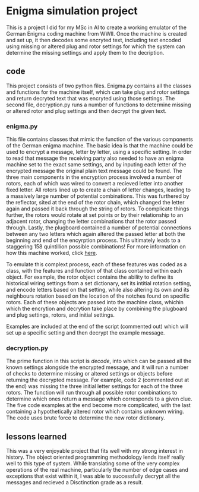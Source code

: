 # Enigma simulation project
This is a project I did for my MSc in AI to create a working emulator of the German Enigma coding machine from WWII. Once the machine is created and set up, it then decodes some encryted text, including text encoded using missing or altered plug and rotor settings for which the system can determine the missing settings and apply them to the decription.

## code
This project consists of two python files. Enigma.py contains all the classes and functions for the machine itself, which can take plug and rotor settings and return decryted text that was encryted using those settings. 
The second file, decryption.py runs a number of functions to determine missing or altered rotor and plug settings and then decrypt the given text. 

### enigma.py
This file contains classes that mimic the function of the various components of the German enigma machine. The basic idea is that the machine could be used to encrypt a message, letter by letter, using a specific setting. In order to read that message the receiving party also needed to have an enigma machine set to the exact same settings, and by inputing each letter of the encrypted message the original plain text message could be found. 
The three main components in the encryption process involved a number of rotors, each of which was wired to convert a recieved letter into another fixed letter. All rotors lined up to create a chain of letter changes, leading to a massively large number of potential combinations. This was furthered by the reflector, sited at the end of the rotor chain, which changed the letter again and passed it back through the string of rotors. To complicate things further, the rotors would rotate at set points or by their relationship to an adjacent rotor, changing the letter combinations that the rotor passed through. Lastly, the plugboard contained a number of potential connections between any two letters which again altered the passed letter at both the beginning and end of the encyrption process. This ultimately leads to a staggering 158 quintillion possible combinations! 
For more information on how this machine worked, click [here](https://en.wikipedia.org/wiki/Enigma_machine). 

To emulate this complext process, each of these features was coded as a class, with the features and function of that class contained within each object. For example, the rotor object contains the ability to define its historical wiring settings from a set dictionary, set its intitial rotation setting, and encode letters based on that setting, while also altering its own and its neighbours rotation based on the location of the notches found on specific rotors. 
Each of these objects are passed into the machine class, whichin which the encrytion and decrytion take place by combining the plugboard and plug settings, rotors, and initial settings. 

Examples are included at the end of the script (commented out) which will set up a specific setting and then decrypt the example message.

### decryption.py
The prime function in this script is *decode*, into which can be passed all the known settings alongside the encrypted message, and it will run a number of checks to determine missing or altered settings or objects before returning the decrypted message. For example, code 2 (commented out at the end) was missing the three initial letter settings for each of the three rotors. The function will run through all possible rotor combinations to determine which ones return a message which corresponds to a given clue.
The five code examples at the end become more complicated, with the last containing a hypothetically altered rotor which contains unknown wiring. The code uses brute force to determine the new rotor dictionary.

## lessons learned
This was a very enjoyable project that fits well with my strong interest in history. The object oriented programming methodology lends itself really well to this type of system. While translating some of the very complex operations of the real machine, particularly the number of edge cases and exceptions that exist within it, I was able to successfully decrypt all the messages and recieved a Disctinction grade as a result. 
